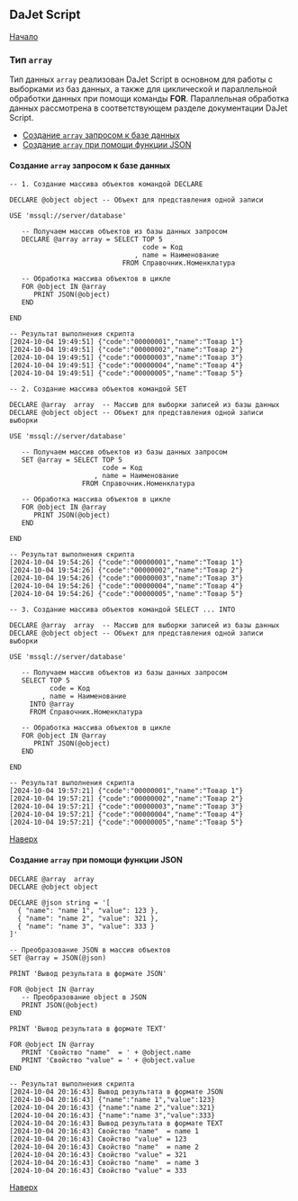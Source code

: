 ## DaJet Script

[Начало](https://github.com/zhichkin/dajet/tree/main/doc/dajet-script/README.md)

### Тип ```array```

Тип данных ```array``` реализован DaJet Script в основном для работы с выборками из баз данных, а также для циклической и параллельной обработки данных при помощи команды **FOR**. Параллельная обработка данных рассмотрена в соответствующем разделе документации DaJet Script.

- [Создание ```array``` запросом к базе данных](#создание-array-запросом-к-базе-данных)
- [Создание ```array``` при помощи функции JSON](#создание-array-при-помощи-функции-json)

#### Создание ```array``` запросом к базе данных

```TSQL
-- 1. Создание массива объектов командой DECLARE

DECLARE @object object -- Объект для представления одной записи

USE 'mssql://server/database'

   -- Получаем массив объектов из базы данных запросом
   DECLARE @array array = SELECT TOP 5
                                 code = Код
                               , name = Наименование
                            FROM Справочник.Номенклатура

   -- Обработка массива объектов в цикле
   FOR @object IN @array
      PRINT JSON(@object)
   END

END

-- Результат выполнения скрипта
[2024-10-04 19:49:51] {"code":"00000001","name":"Товар 1"}
[2024-10-04 19:49:51] {"code":"00000002","name":"Товар 2"}
[2024-10-04 19:49:51] {"code":"00000003","name":"Товар 3"}
[2024-10-04 19:49:51] {"code":"00000004","name":"Товар 4"}
[2024-10-04 19:49:51] {"code":"00000005","name":"Товар 5"}
```

```TSQL
-- 2. Создание массива объектов командой SET

DECLARE @array  array  -- Массив для выборки записей из базы данных
DECLARE @object object -- Объект для представления одной записи выборки

USE 'mssql://server/database'

   -- Получаем массив объектов из базы данных запросом
   SET @array = SELECT TOP 5
                       code = Код
                     , name = Наименование
                  FROM Справочник.Номенклатура

   -- Обработка массива объектов в цикле
   FOR @object IN @array
      PRINT JSON(@object)
   END

END

-- Результат выполнения скрипта
[2024-10-04 19:54:26] {"code":"00000001","name":"Товар 1"}
[2024-10-04 19:54:26] {"code":"00000002","name":"Товар 2"}
[2024-10-04 19:54:26] {"code":"00000003","name":"Товар 3"}
[2024-10-04 19:54:26] {"code":"00000004","name":"Товар 4"}
[2024-10-04 19:54:26] {"code":"00000005","name":"Товар 5"}
```

```TSQL
-- 3. Создание массива объектов командой SELECT ... INTO

DECLARE @array  array  -- Массив для выборки записей из базы данных
DECLARE @object object -- Объект для представления одной записи выборки

USE 'mssql://server/database'

   -- Получаем массив объектов из базы данных запросом
   SELECT TOP 5
          code = Код
        , name = Наименование
     INTO @array
     FROM Справочник.Номенклатура

   -- Обработка массива объектов в цикле
   FOR @object IN @array
      PRINT JSON(@object)
   END

END

-- Результат выполнения скрипта
[2024-10-04 19:57:21] {"code":"00000001","name":"Товар 1"}
[2024-10-04 19:57:21] {"code":"00000002","name":"Товар 2"}
[2024-10-04 19:57:21] {"code":"00000003","name":"Товар 3"}
[2024-10-04 19:57:21] {"code":"00000004","name":"Товар 4"}
[2024-10-04 19:57:21] {"code":"00000005","name":"Товар 5"}
```

[Наверх](#тип-array)

#### Создание ```array``` при помощи функции JSON

```TSQL
DECLARE @array  array
DECLARE @object object

DECLARE @json string = '[
  { "name": "name 1", "value": 123 },
  { "name": "name 2", "value": 321 },
  { "name": "name 3", "value": 333 }
]'

-- Преобразование JSON в массив объектов
SET @array = JSON(@json)

PRINT 'Вывод результата в формате JSON'

FOR @object IN @array
   -- Преобразование object в JSON
   PRINT JSON(@object)
END

PRINT 'Вывод результата в формате TEXT'

FOR @object IN @array
   PRINT 'Свойство "name"  = ' + @object.name
   PRINT 'Свойство "value" = ' + @object.value
END

-- Результат выполнения скрипта
[2024-10-04 20:16:43] Вывод результата в формате JSON
[2024-10-04 20:16:43] {"name":"name 1","value":123}
[2024-10-04 20:16:43] {"name":"name 2","value":321}
[2024-10-04 20:16:43] {"name":"name 3","value":333}
[2024-10-04 20:16:43] Вывод результата в формате TEXT
[2024-10-04 20:16:43] Свойство "name"  = name 1
[2024-10-04 20:16:43] Свойство "value" = 123
[2024-10-04 20:16:43] Свойство "name"  = name 2
[2024-10-04 20:16:43] Свойство "value" = 321
[2024-10-04 20:16:43] Свойство "name"  = name 3
[2024-10-04 20:16:43] Свойство "value" = 333
```

[Наверх](#тип-array)
